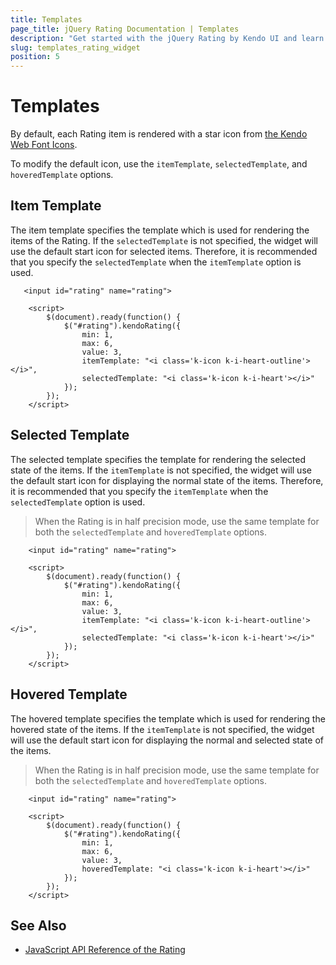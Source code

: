 ```yaml
---
title: Templates
page_title: jQuery Rating Documentation | Templates
description: "Get started with the jQuery Rating by Kendo UI and learn how to configure the item templates."
slug: templates_rating_widget
position: 5
---
```


# Templates

By default, each Rating item is rendered with a star icon from [the Kendo Web Font Icons](https://docs.telerik.com/kendo-ui/styles-and-layout/icons-web).

To modify the default icon, use the `itemTemplate`, `selectedTemplate`, and `hoveredTemplate` options.

## Item Template

The item template specifies the template which is used for rendering the items of the Rating. If the `selectedTemplate` is not specified, the widget will use the default start icon for selected items. Therefore, it is recommended that you specify the `selectedTemplate` when the `itemTemplate` option is used.

```dojo
   <input id="rating" name="rating">

    <script>
        $(document).ready(function() {
            $("#rating").kendoRating({
                min: 1,
                max: 6,
                value: 3,
                itemTemplate: "<i class='k-icon k-i-heart-outline'></i>",
                selectedTemplate: "<i class='k-icon k-i-heart'></i>"
            });
        });
    </script>
```

## Selected Template

The selected template specifies the template for rendering the selected state of the items. If the `itemTemplate` is not specified, the widget will use the default start icon for displaying the normal state of the items. Therefore, it is recommended that you specify the `itemTemplate` when the `selectedTemplate` option is used.

> When the Rating is in half precision mode, use the same template for both the `selectedTemplate` and `hoveredTemplate` options.

```dojo
    <input id="rating" name="rating">

    <script>
        $(document).ready(function() {
            $("#rating").kendoRating({
                min: 1,
                max: 6,
                value: 3,
                itemTemplate: "<i class='k-icon k-i-heart-outline'></i>",
                selectedTemplate: "<i class='k-icon k-i-heart'></i>"
            });
        });
    </script>
```

## Hovered Template

The hovered template specifies the template which is used for rendering the hovered state of the items. If the `itemTemplate` is not specified, the widget will use the default start icon for displaying the normal and selected state of the items.

> When the Rating is in half precision mode, use the same template for both the `selectedTemplate` and `hoveredTemplate` options.

```dojo
    <input id="rating" name="rating">

    <script>
        $(document).ready(function() {
            $("#rating").kendoRating({
                min: 1,
                max: 6,
                value: 3,
                hoveredTemplate: "<i class='k-icon k-i-heart'></i>"
            });
        });
    </script>
```

## See Also

* [JavaScript API Reference of the Rating](/api/javascript/ui/rating)
